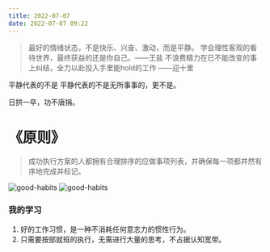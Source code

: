 ```yaml
---
title: 2022-07-07
date: 2022-07-07 09:22
---
```


> 最好的情绪状态，不是快乐、兴奋、激动，而是平静。
> 学会理性客观的看待世界，最终获益的还是你自己。——王盐 
> 不浪费精力在已不能改变的事上纠结，全力以赴投入手里能hold的工作 ——迎十里

平静代表的不是
平静代表的不是无所事事的，更不是。

日拱一卒，功不唐捐。


# 《原则》

> 成功执行方案的人都拥有合理排序的应做事项列表，并确保每一项都井然有序地完成并标记。 

![good-habits](http://rde7kx053.hd-bkt.clouddn.com/jianxue/good-habits.jpg)
![good-habits](http://wrdoc.iotop.work/jianxue/good-habits.jpg)



### 我的学习

1. 好的工作习惯，是一种不消耗任何意志力的惯性行为。 
2. 只需要按部就班的执行，无需进行大量的思考，不占据认知宽带。
